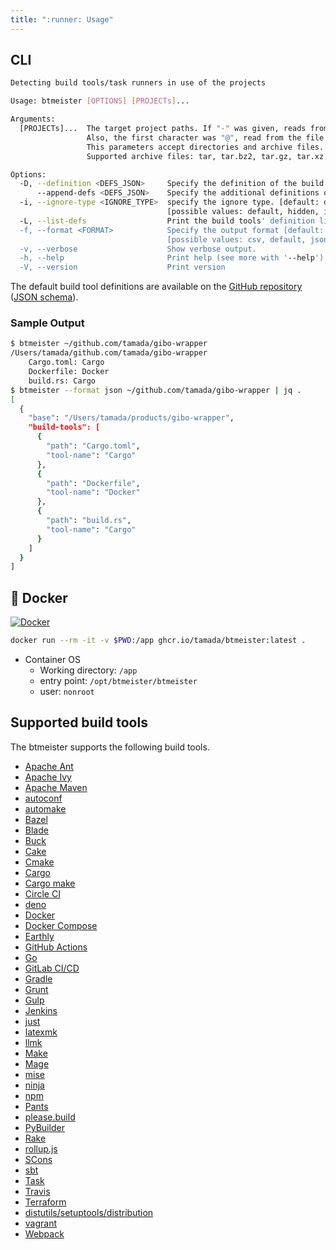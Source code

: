 ```yaml
---
title: ":runner: Usage"
---
```


## CLI

```sh
Detecting build tools/task runners in use of the projects

Usage: btmeister [OPTIONS] [PROJECTs]...

Arguments:
  [PROJECTs]...  The target project paths. If "-" was given, reads from stdin.
                 Also, the first character was "@", read from the file eliminating "@".
                 This parameters accept directories and archive files.
                 Supported archive files: tar, tar.bz2, tar.gz, tar.xz, tar.zstd, and zip.

Options:
  -D, --definition <DEFS_JSON>     Specify the definition of the build tools.
      --append-defs <DEFS_JSON>    Specify the additional definitions of the build tools.
  -i, --ignore-type <IGNORE_TYPE>  specify the ignore type. [default: default] 
                                   [possible values: default, hidden, ignore, git-ignore, git-global, git-exclude]
  -L, --list-defs                  Print the build tools' definition list
  -f, --format <FORMAT>            Specify the output format [default: default] 
                                   [possible values: csv, default, json, markdown, xml, yaml]
  -v, --verbose                    Show verbose output.
  -h, --help                       Print help (see more with '--help')
  -V, --version                    Print version
```

The default build tool definitions are available on the [GitHub repository](https://github.com/tamada/btmeister/blob/main/assets/buildtools.json) ([JSON schema](https://github.com/tamada/btmeister/blob/main/assets/buildtools.json.schema)).

### Sample Output

```sh
$ btmeister ~/github.com/tamada/gibo-wrapper
/Users/tamada/github.com/tamada/gibo-wrapper
    Cargo.toml: Cargo
    Dockerfile: Docker
    build.rs: Cargo
$ btmeister --format json ~/github.com/tamada/gibo-wrapper | jq .
[
  {
    "base": "/Users/tamada/products/gibo-wrapper",
    "build-tools": [
      {
        "path": "Cargo.toml",
        "tool-name": "Cargo"
      },
      {
        "path": "Dockerfile",
        "tool-name": "Docker"
      },
      {
        "path": "build.rs",
        "tool-name": "Cargo"
      }
    ]
  }
]
```

## :whale: Docker

[![Docker](https://img.shields.io/badge/Docker-ghcr.io/tamada/btmeister:0.7.0-blue?logo=docker)](https://github.com/tamada/btmeister/pkgs/container/btmeister/)

```sh
docker run --rm -it -v $PWD:/app ghcr.io/tamada/btmeister:latest .
```

- Container OS
  - Working directory: `/app`
  - entry point: `/opt/btmeister/btmeister`
  - user: `nonroot`

## Supported build tools

The btmeister supports the following build tools.

- [Apache Ant](https://ant.apache.org/)
- [Apache Ivy](https://ant.apache.org/ivy/)
- [Apache Maven](https://maven.apache.org/)
- [autoconf](https://www.gnu.org/software/autoconf/)
- [automake](https://www.gnu.org/software/automake/)
- [Bazel](https://bazel.build/)
- [Blade](https://github.com/chen3feng/blade-build)
- [Buck](https://buck.build/)
- [Cake](https://cakebuild.net/)
- [Cmake](https://cmake.org)
- [Cargo](https://www.rust-lang.org)
- [Cargo make](https://sagiegurari.github.io/cargo-make/)
- [Circle CI](https://circleci.com)
- [deno](https://deno.land/)
- [Docker](https://www.docker.com)
- [Docker Compose](https://docs.docker.com/compose/)
- [Earthly](https://earthly.dev/)
- [GitHub Actions](https://github.com/)
- [Go](https://golang.org/)
- [GitLab CI/CD](https://docs.gitlab.com/ee/ci/)
- [Gradle](https://gradle.org/)
- [Grunt](https://gruntjs.com/)
- [Gulp](https://gulpjs.com/)
- [Jenkins](https://www.jenkins.io)
- [just](https://github.com/casey/just)
- [latexmk](https://personal.psu.edu/jcc8/software/latexmk/)
- [llmk](https://github.com/wtsnjp/llmk)
- [Make](https://www.gnu.org/software/make/)
- [Mage](https://magefile.org/)
- [mise](https://mise.jdx.dev)
- [ninja](https://ninja-build.org)
- [npm](https://www.npmjs.com/)
- [Pants](https://www.pantsbuild.org/)
- [please.build](https://please.build/)
- [PyBuilder](https://pybuilder.io/)
- [Rake](https://github.com/ruby/rake)
- [rollup.js](https://rollupjs.org)
- [SCons](https://scons.org)
- [sbt](https://www.scala-sbt.org/index.html)
- [Task](https://taskfile.dev/)
- [Travis](https://www.travis-ci.com)
- [Terraform](https://www.terraform.io)
- [distutils/setuptools/distribution](https://setuptools.pypa.io/en/latest/)
- [vagrant](https://www.vagrantup.com)
- [Webpack](https://webpack.js.org/)
